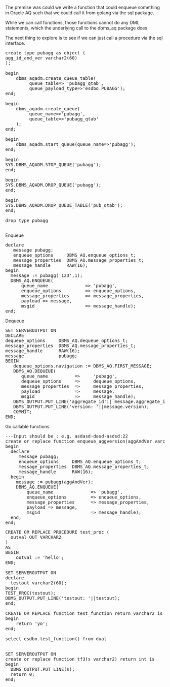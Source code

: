 The premise was could we write a function that could enqueue
something in Oracle AQ such that we could call it from
golang via the sql package.

While we can call functions, those functions cannot do any DML statements, which
the underlying call to the dbms_aq package does.

The next thing to explore is to see if we can just call a procedure via the sql
interface.


<pre>
create type pubagg as object (
agg_id_and_ver varchar2(60)
);

begin
    dbms_aqadm.create_queue_table(
         queue_table=> 'pubagg_qtab',
         queue_payload_type=>'esdbo.PUBAGG');
end;

begin
    dbms_aqadm.create_queue(
         queue_name=>'pubagg',
         queue_table=>'pubagg_qtab'
    );
end;

begin
    dbms_aqadm.start_queue(queue_name=>'pubagg');
end;

begin
SYS.DBMS_AQADM.STOP_QUEUE('pubagg');
end;

begin
SYS.DBMS_AQADM.DROP_QUEUE('pubagg');
end;

begin
SYS.DBMS_AQADM.DROP_QUEUE_TABLE('pub_qtab');
end;

drop type pubagg

</pre>



Enqueue

<pre>
declare
   message pubagg;
   enqueue_options     DBMS_AQ.enqueue_options_t;
   message_properties  DBMS_AQ.message_properties_t;
   message_handle      RAW(16);
begin
  message := pubagg('123',1);
  DBMS_AQ.ENQUEUE(
      queue_name              => 'pubagg',
      enqueue_options         => enqueue_options,
      message_properties      => message_properties,
      payload => message,
      msgid                   => message_handle);
end;
</pre>

Dequeue

<pre>
SET SERVEROUTPUT ON
DECLARE
dequeue_options     DBMS_AQ.dequeue_options_t;
message_properties  DBMS_AQ.message_properties_t;
message_handle      RAW(16);
message             pubagg;
BEGIN
   dequeue_options.navigation := DBMS_AQ.FIRST_MESSAGE;
   DBMS_AQ.DEQUEUE(
      queue_name          =>     'pubagg',
      dequeue_options     =>     dequeue_options,
      message_properties  =>     message_properties,
      payload             =>     message,
      msgid               =>     message_handle);
   DBMS_OUTPUT.PUT_LINE('aggregate_id'|| message.aggregate_id);
   DBMS_OUTPUT.PUT_LINE('version: '||message.version);
   COMMIT;
END;
</pre>

Go callable functions
<pre>
---Input should be <aggregate id>:<version> e.g. asdasd-dasd-asdsd:22
create or replace function enqueue_aggversion(aggAndVer varchar2) return int is 
begin
  declare
     message pubagg;
     enqueue_options     DBMS_AQ.enqueue_options_t;
     message_properties  DBMS_AQ.message_properties_t;
     message_handle      RAW(16);
  begin
    message := pubagg(aggAndVer);
    DBMS_AQ.ENQUEUE(
        queue_name              => 'pubagg',
        enqueue_options         => enqueue_options,
        message_properties      => message_properties,
        payload => message,
        msgid                   => message_handle);
  end;
end;
</pre>

<pre>
CREATE OR REPLACE PROCEDURE test_proc (
  outval OUT VARCHAR2
)
AS
BEGIN
    outval := 'hello';
END;

SET SERVEROUTPUT ON
declare
  testout varchar2(60);
begin
TEST_PROC(testout);
DBMS_OUTPUT.PUT_LINE('testout: '||testout);
end;

CREATE OR REPLACE function test_function return varchar2 is
begin
    return 'yo';
end;

select esdbo.test_function() from dual


SET SERVEROUTPUT ON
create or replace function tf3(s varchar2) return int is
begin
  DBMS_OUTPUT.PUT_LINE(s);
  return 0;
end;

</pre>

